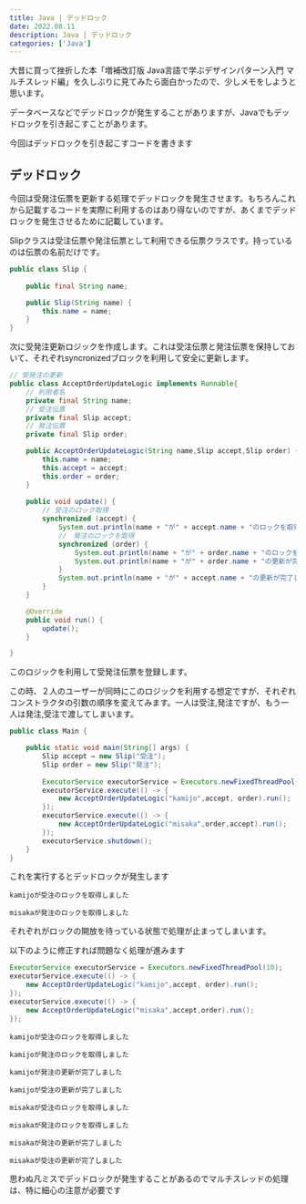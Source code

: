 ```yaml
---
title: Java | デッドロック
date: 2022.08.11
description: Java | デッドロック
categories: ['Java']
---
```


大昔に買って挫折した本「増補改訂版 Java言語で学ぶデザインパターン入門 マルチスレッド編」を久しぶりに見てみたら面白かったので、少しメモをしようと思います。

データベースなどでデッドロックが発生することがありますが、Javaでもデッドロックを引き起こすことがあります。

今回はデッドロックを引き起こすコードを書きます

## デッドロック


今回は受発注伝票を更新する処理でデッドロックを発生させます。もちろんこれから記載するコードを実際に利用するのはあり得ないのですが、あくまでデッドロックを発生させるために記載しています。

Slipクラスは受注伝票や発注伝票として利用できる伝票クラスです。持っているのは伝票の名前だけです。

```java
public class Slip {
	
	public final String name;

	public Slip(String name) {
		this.name = name;
	}
}
```


次に受発注更新ロジックを作成します。これは受注伝票と発注伝票を保持しておいて、それぞれsyncronizedブロックを利用して安全に更新します。

```java
// 受発注の更新
public class AcceptOrderUpdateLogic implements Runnable{
	// 利用者名
	private final String name;
	// 受注伝票
	private final Slip accept;
	// 発注伝票
	private final Slip order;

	public AcceptOrderUpdateLogic(String name,Slip accept,Slip order) {
		this.name = name;
		this.accept = accept;
		this.order = order;
	}
	
	public void update() {
		// 受注のロック取得
		synchronized (accept) {
			System.out.println(name + "が" + accept.name + "のロックを取得しました");
			//　発注のロックを取得
			synchronized (order) {
				System.out.println(name + "が" + order.name + "のロックを取得しました");
				System.out.println(name + "が" + order.name + "の更新が完了しました");
			}
			System.out.println(name + "が" + accept.name + "の更新が完了しました");
		}
	}

	@Override
	public void run() {
		update();
	}

}
```


このロジックを利用して受発注伝票を登録します。

この時、２人のユーザーが同時にこのロジックを利用する想定ですが、それぞれコンストラクタの引数の順序を変えてみます。一人は受注,発注ですが、もう一人は発注,受注で渡してしまいます。

```java
public class Main {

	public static void main(String[] args) {
		Slip accept = new Slip("受注");
		Slip order = new Slip("発注");
		
		ExecutorService executorService = Executors.newFixedThreadPool(10);
		executorService.execute(() -> {
			new AcceptOrderUpdateLogic("kamijo",accept, order).run();
		});
		executorService.execute(() -> {
			new AcceptOrderUpdateLogic("misaka",order,accept).run();
		});
		executorService.shutdown();
	}
}
```


これを実行するとデッドロックが発生します
```
kamijoが受注のロックを取得しました
misakaが発注のロックを取得しました
```

それぞれがロックの開放を待っている状態で処理が止まってしまいます。

以下のように修正すれば問題なく処理が進みます

```java
ExecutorService executorService = Executors.newFixedThreadPool(10);
executorService.execute(() -> {
	new AcceptOrderUpdateLogic("kamijo",accept, order).run();
});
executorService.execute(() -> {
	new AcceptOrderUpdateLogic("misaka",accept,order).run();
});
```

```
kamijoが受注のロックを取得しました
kamijoが発注のロックを取得しました
kamijoが発注の更新が完了しました
kamijoが受注の更新が完了しました
misakaが受注のロックを取得しました
misakaが発注のロックを取得しました
misakaが発注の更新が完了しました
misakaが受注の更新が完了しました
```

思わぬ凡ミスでデッドロックが発生することがあるのでマルチスレッドの処理は、特に細心の注意が必要です
